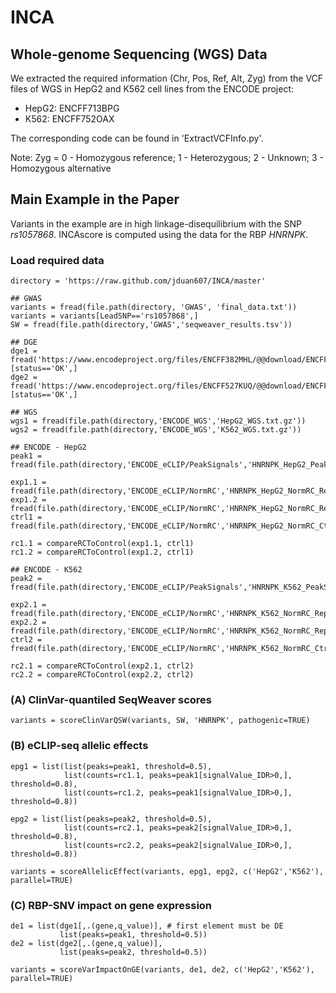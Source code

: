 # INCA

## Whole-genome Sequencing (WGS) Data

We extracted  the required information (Chr, Pos, Ref, Alt, Zyg) from the VCF files of WGS in HepG2 and K562 cell lines from the ENCODE project:
  + HepG2: ENCFF713BPG
  + K562: ENCFF752OAX
    
The corresponding code can be found in 'ExtractVCFInfo.py'.

Note: Zyg = 0 - Homozygous reference; 1 - Heterozygous; 2 - Unknown; 3 - Homozygous alternative

## Main Example in the Paper

Variants in the example are in high linkage-disequilibrium with the SNP _rs1057868_. INCAscore is computed using the data for the RBP _HNRNPK_.

### Load required data

```{r}
directory = 'https://raw.github.com/jduan607/INCA/master'

## GWAS
variants = fread(file.path(directory, 'GWAS', 'final_data.txt'))
variants = variants[LeadSNP=='rs1057868',]
SW = fread(file.path(directory,'GWAS','seqweaver_results.tsv'))

## DGE
dge1 = fread('https://www.encodeproject.org/files/ENCFF382MHL/@@download/ENCFF382MHL.tsv')[status=='OK',]
dge2 = fread('https://www.encodeproject.org/files/ENCFF527KUQ/@@download/ENCFF527KUQ.tsv')[status=='OK',]

## WGS
wgs1 = fread(file.path(directory,'ENCODE_WGS','HepG2_WGS.txt.gz'))
wgs2 = fread(file.path(directory,'ENCODE_WGS','K562_WGS.txt.gz'))

## ENCODE - HepG2
peak1 = fread(file.path(directory,'ENCODE_eCLIP/PeakSignals','HNRNPK_HepG2_PeakSignals.txt.gz'))

exp1.1 = fread(file.path(directory,'ENCODE_eCLIP/NormRC','HNRNPK_HepG2_NormRC_Rep1.txt.gz')) 
exp1.2 = fread(file.path(directory,'ENCODE_eCLIP/NormRC','HNRNPK_HepG2_NormRC_Rep2.txt.gz')) 
ctrl1 = fread(file.path(directory,'ENCODE_eCLIP/NormRC','HNRNPK_HepG2_NormRC_Ctrl.txt.gz'))

rc1.1 = compareRCToControl(exp1.1, ctrl1)
rc1.2 = compareRCToControl(exp1.2, ctrl1)

## ENCODE - K562
peak2 = fread(file.path(directory,'ENCODE_eCLIP/PeakSignals','HNRNPK_K562_PeakSignals.txt.gz'))

exp2.1 = fread(file.path(directory,'ENCODE_eCLIP/NormRC','HNRNPK_K562_NormRC_Rep1.txt.gz')) 
exp2.2 = fread(file.path(directory,'ENCODE_eCLIP/NormRC','HNRNPK_K562_NormRC_Rep2.txt.gz')) 
ctrl2 = fread(file.path(directory,'ENCODE_eCLIP/NormRC','HNRNPK_K562_NormRC_Ctrl.txt.gz'))

rc2.1 = compareRCToControl(exp2.1, ctrl2)
rc2.2 = compareRCToControl(exp2.2, ctrl2)
```

### (A) ClinVar-quantiled SeqWeaver scores

```{r}
variants = scoreClinVarQSW(variants, SW, 'HNRNPK', pathogenic=TRUE)
```

### (B) eCLIP-seq allelic effects

```{r}
epg1 = list(list(peaks=peak1, threshold=0.5), 
            list(counts=rc1.1, peaks=peak1[signalValue_IDR>0,], threshold=0.8),
            list(counts=rc1.2, peaks=peak1[signalValue_IDR>0,], threshold=0.8))

epg2 = list(list(peaks=peak2, threshold=0.5), 
            list(counts=rc2.1, peaks=peak2[signalValue_IDR>0,], threshold=0.8),
            list(counts=rc2.2, peaks=peak2[signalValue_IDR>0,], threshold=0.8))

variants = scoreAllelicEffect(variants, epg1, epg2, c('HepG2','K562'), parallel=TRUE)
```

### (C) RBP-SNV impact on gene expression

```{r}
de1 = list(dge1[,.(gene,q_value)], # first element must be DE
           list(peaks=peak1, threshold=0.5)) 
de2 = list(dge2[,.(gene,q_value)], 
           list(peaks=peak2, threshold=0.5))

variants = scoreVarImpactOnGE(variants, de1, de2, c('HepG2','K562'), parallel=TRUE)
```
